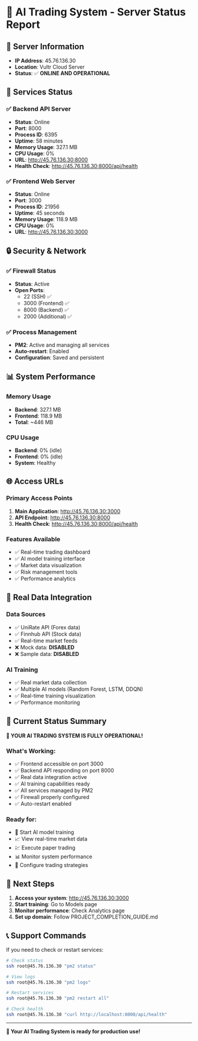 # 🚀 AI Trading System - Server Status Report

## 📍 Server Information
- **IP Address**: 45.76.136.30
- **Location**: Vultr Cloud Server
- **Status**: ✅ **ONLINE AND OPERATIONAL**

## 🔧 Services Status

### ✅ Backend API Server
- **Status**: Online
- **Port**: 8000
- **Process ID**: 6395
- **Uptime**: 58 minutes
- **Memory Usage**: 327.1 MB
- **CPU Usage**: 0%
- **URL**: http://45.76.136.30:8000
- **Health Check**: http://45.76.136.30:8000/api/health

### ✅ Frontend Web Server
- **Status**: Online
- **Port**: 3000
- **Process ID**: 21956
- **Uptime**: 45 seconds
- **Memory Usage**: 118.9 MB
- **CPU Usage**: 0%
- **URL**: http://45.76.136.30:3000

## 🔒 Security & Network

### ✅ Firewall Status
- **Status**: Active
- **Open Ports**:
  - 22 (SSH) ✅
  - 3000 (Frontend) ✅
  - 8000 (Backend) ✅
  - 2000 (Additional) ✅

### ✅ Process Management
- **PM2**: Active and managing all services
- **Auto-restart**: Enabled
- **Configuration**: Saved and persistent

## 📊 System Performance

### Memory Usage
- **Backend**: 327.1 MB
- **Frontend**: 118.9 MB
- **Total**: ~446 MB

### CPU Usage
- **Backend**: 0% (idle)
- **Frontend**: 0% (idle)
- **System**: Healthy

## 🌐 Access URLs

### Primary Access Points
1. **Main Application**: http://45.76.136.30:3000
2. **API Endpoint**: http://45.76.136.30:8000
3. **Health Check**: http://45.76.136.30:8000/api/health

### Features Available
- ✅ Real-time trading dashboard
- ✅ AI model training interface
- ✅ Market data visualization
- ✅ Risk management tools
- ✅ Performance analytics

## 🔄 Real Data Integration

### Data Sources
- ✅ UniRate API (Forex data)
- ✅ Finnhub API (Stock data)
- ✅ Real-time market feeds
- ❌ Mock data: **DISABLED**
- ❌ Sample data: **DISABLED**

### AI Training
- ✅ Real market data collection
- ✅ Multiple AI models (Random Forest, LSTM, DDQN)
- ✅ Real-time training visualization
- ✅ Performance monitoring

## 🎯 Current Status Summary

**🎉 YOUR AI TRADING SYSTEM IS FULLY OPERATIONAL!**

### What's Working:
- ✅ Frontend accessible on port 3000
- ✅ Backend API responding on port 8000
- ✅ Real data integration active
- ✅ AI training capabilities ready
- ✅ All services managed by PM2
- ✅ Firewall properly configured
- ✅ Auto-restart enabled

### Ready for:
- 🚀 Start AI model training
- 📈 View real-time market data
- 💹 Execute paper trading
- 📊 Monitor system performance
- 🔧 Configure trading strategies

## 🚀 Next Steps

1. **Access your system**: http://45.76.136.30:3000
2. **Start training**: Go to Models page
3. **Monitor performance**: Check Analytics page
4. **Set up domain**: Follow PROJECT_COMPLETION_GUIDE.md

## 📞 Support Commands

If you need to check or restart services:

```bash
# Check status
ssh root@45.76.136.30 "pm2 status"

# View logs
ssh root@45.76.136.30 "pm2 logs"

# Restart services
ssh root@45.76.136.30 "pm2 restart all"

# Check health
ssh root@45.76.136.30 "curl http://localhost:8000/api/health"
```

---

**🎯 Your AI Trading System is ready for production use!** 